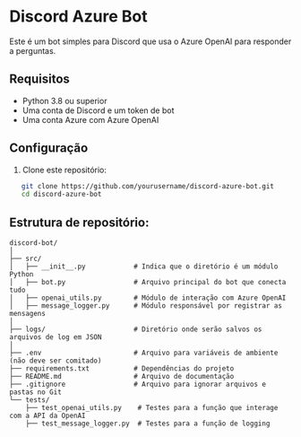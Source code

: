 # Discord Azure Bot

Este é um bot simples para Discord que usa o Azure OpenAI para responder a perguntas.

## Requisitos

- Python 3.8 ou superior
- Uma conta de Discord e um token de bot
- Uma conta Azure com Azure OpenAI

## Configuração

1. Clone este repositório:

```bash
   git clone https://github.com/yourusername/discord-azure-bot.git
   cd discord-azure-bot
```

## Estrutura de repositório:

```shell
discord-bot/
│
├── src/
│   ├── __init__.py            # Indica que o diretório é um módulo Python
│   ├── bot.py                 # Arquivo principal do bot que conecta tudo
│   ├── openai_utils.py        # Módulo de interação com Azure OpenAI
│   ├── message_logger.py      # Módulo responsável por registrar as mensagens
│
├── logs/                      # Diretório onde serão salvos os arquivos de log em JSON
│
├── .env                       # Arquivo para variáveis de ambiente (não deve ser comitado)
├── requirements.txt           # Dependências do projeto
├── README.md                  # Arquivo de documentação
├── .gitignore                 # Arquivo para ignorar arquivos e pastas no Git
└── tests/
    ├── test_openai_utils.py    # Testes para a função que interage com a API da OpenAI
    ├── test_message_logger.py  # Testes para a função de logging

```


